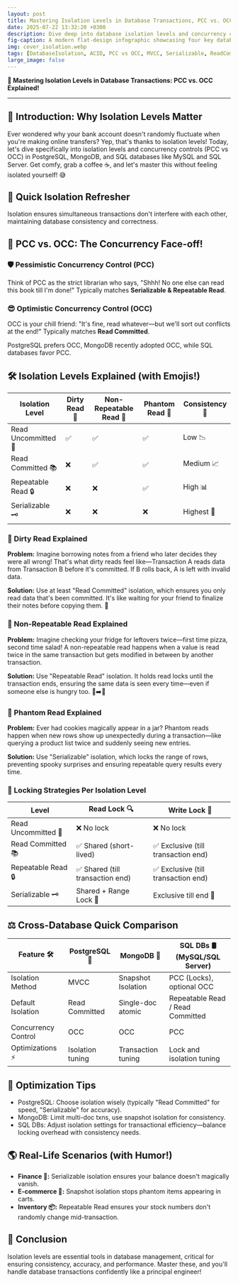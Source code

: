 ```yaml
---
layout: post
title: Mastering Isolation Levels in Database Transactions, PCC vs. OCC Explained!
date: 2025-07-22 13:32:20 +0300
description: Dive deep into database isolation levels and concurrency control with this guide comparing PCC and OCC across PostgreSQL, MongoDB, and SQL. Learn how to prevent dirty reads, phantom reads, and ensure data integrity with real-world examples and optimization tips. # Add post description (optional)
fig-caption: A modern flat-design infographic showcasing four key database isolation levels—Read Uncommitted, Read Committed, Repeatable Read, and Serializable—displayed with vibrant colors alongside a secured database icon on a purple background. Perfect for developers and engineers exploring database consistency and concurrency. # Add figcaption (optional)
img: cover_isolation.webp
tags: [DatabaseIsolation, ACID, PCC vs OCC, MVCC, Serializable, ReadCommitted, RepeatableRead, DirtyRead, PhantomRead, NonRepeatableRead, PostgreSQL, MongoDB, SQL, ConcurrencyControl, TransactionIsolation, DBA, PerformanceTuning, DataIntegrity, TechBlog, PrincipalEngineer, DatabaseDeepDive, TechMastery, GeekModeOn, IsolationLevels,  Explained,  PostgresPower, MongoDBMagic, SQLSavvy, ConcurrencyControl, MVCCVsPCC, ACIDInAction, Serializable, ReadCommitted, RepeatableRead, DirtyRead, PhantomRead, NonRepeatableRead, PrincipalEngineerPlaybook, CodeSmart, DataIntegrity]
large_image: false
---
```

**🚀 Mastering Isolation Levels in Database Transactions: PCC vs. OCC Explained!**

---
## 🤔 Introduction: Why Isolation Levels Matter

Ever wondered why your bank account doesn't randomly fluctuate when you're making online transfers? Yep, that's thanks to isolation levels! Today, let's dive specifically into isolation levels and concurrency controls (PCC vs OCC) in PostgreSQL, MongoDB, and SQL databases like MySQL and SQL Server. Get comfy, grab a coffee ☕️, and let's master this without feeling isolated yourself! 😅

## 🧪 Quick Isolation Refresher

Isolation ensures simultaneous transactions don't interfere with each other, maintaining database consistency and correctness.

## 🔄 PCC vs. OCC: The Concurrency Face-off!

### 🛡️ Pessimistic Concurrency Control (PCC)
Think of PCC as the strict librarian who says, "Shhh! No one else can read this book till I'm done!" Typically matches **Serializable & Repeatable Read**.

### 😎 Optimistic Concurrency Control (OCC)
OCC is your chill friend: "It's fine, read whatever—but we'll sort out conflicts at the end!" Typically matches **Read Committed**.

PostgreSQL prefers OCC, MongoDB recently adopted OCC, while SQL databases favor PCC.

## 🛠️ Isolation Levels Explained (with Emojis!)

| Isolation Level     | Dirty Read 🤢 | Non-Repeatable Read 🔄 | Phantom Read 👻 | Consistency 📌 |
|---------------------|---------------|------------------------|-----------------|----------------|
| Read Uncommitted 📖 | ✅            | ✅                    | ✅              | Low 📉         |
| Read Committed 📚   | ❌            | ✅                    | ✅              | Medium 📈      |
| Repeatable Read 🔒  | ❌            | ❌                    | ✅              | High 📊        |
| Serializable 🗝️    | ❌            | ❌                    | ❌              | Highest 🚀     |

### 🧹 Dirty Read Explained
**Problem:** Imagine borrowing notes from a friend who later decides they were all wrong! That's what dirty reads feel like—Transaction A reads data from Transaction B before it's committed. If B rolls back, A is left with invalid data.

**Solution:** Use at least "Read Committed" isolation, which ensures you only read data that's been committed. It's like waiting for your friend to finalize their notes before copying them. 📝

### 🔄 Non-Repeatable Read Explained
**Problem:** Imagine checking your fridge for leftovers twice—first time pizza, second time salad! A non-repeatable read happens when a value is read twice in the same transaction but gets modified in between by another transaction.

**Solution:** Use "Repeatable Read" isolation. It holds read locks until the transaction ends, ensuring the same data is seen every time—even if someone else is hungry too. 🍕➡️🥗

### 👻 Phantom Read Explained
**Problem:** Ever had cookies magically appear in a jar? Phantom reads happen when new rows show up unexpectedly during a transaction—like querying a product list twice and suddenly seeing new entries.

**Solution:** Use "Serializable" isolation, which locks the range of rows, preventing spooky surprises and ensuring repeatable query results every time.

### 🔐 Locking Strategies Per Isolation Level

| Level               | Read Lock 🔍                       | Write Lock 📝                       |
|---------------------|------------------------------------|-------------------------------------|
| Read Uncommitted 📖 | ❌ No lock                         | ❌ No lock                          |
| Read Committed 📚   | ✅ Shared (short-lived)            | ✅ Exclusive (till transaction end) |
| Repeatable Read 🔒  | ✅ Shared (till transaction end)   | ✅ Exclusive (till transaction end) |
| Serializable 🗝️     | Shared + Range Lock 🚧             | Exclusive till end 🏁               |

## ⚖️ Cross-Database Quick Comparison

| Feature 🛠️          | PostgreSQL 📘          | MongoDB 🍃           | SQL DBs 🛢️ (MySQL/SQL Server) |
|---------------------|------------------------|----------------------|-------------------------------|
| Isolation Method    | MVCC                   | Snapshot Isolation   | PCC (Locks), optional OCC     |
| Default Isolation   | Read Committed         | Single-doc atomic    | Repeatable Read / Read Committed |
| Concurrency Control | OCC                    | OCC                  | PCC                           |
| Optimizations ⚡     | Isolation tuning       | Transaction tuning   | Lock and isolation tuning     |

## 🚦 Optimization Tips
- PostgreSQL: Choose isolation wisely (typically "Read Committed" for speed, "Serializable" for accuracy).
- MongoDB: Limit multi-doc txns, use snapshot isolation for consistency.
- SQL DBs: Adjust isolation settings for transactional efficiency—balance locking overhead with consistency needs.

## 🌎 Real-Life Scenarios (with Humor!)
- **Finance 🏦:** Serializable isolation ensures your balance doesn't magically vanish.
- **E-commerce 🛒:** Snapshot isolation stops phantom items appearing in carts.
- **Inventory 📦:** Repeatable Read ensures your stock numbers don't randomly change mid-transaction.

## 🎯 Conclusion
Isolation levels are essential tools in database management, critical for ensuring consistency, accuracy, and performance. Master these, and you'll handle database transactions confidently like a principal engineer!
